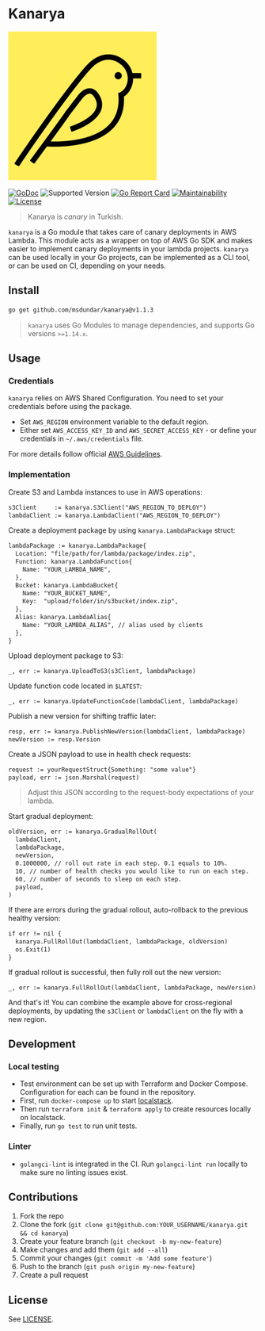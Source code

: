 # Kanarya

<img src="https://github.com/msdundar/kanarya/blob/main/assets/logo.png" alt="kanarya" width="300"/>

[![GoDoc](https://godoc.org/github.com/msdundar/kanarya?status.svg)](https://godoc.org/github.com/msdundar/kanarya)
![Supported Version](https://img.shields.io/badge/go%20version-%3E%3D1.14-turquoise)
[![Go Report Card](https://img.shields.io/badge/go%20report-A+-brightgreen.svg?style=flat)](https://goreportcard.com/report/github.com/msdundar/kanarya)
[![Maintainability](https://api.codeclimate.com/v1/badges/0bffcd4152f20492410c/maintainability)](https://codeclimate.com/github/msdundar/kanarya/maintainability)
[![License](https://img.shields.io/github/license/msdundar/kanarya)](https://github.com/msdundar/kanarya/blob/main/LICENSE)

> Kanarya is _canary_ in Turkish.

`kanarya` is a Go module that takes care of canary deployments in AWS Lambda.
This module acts as a wrapper on top of AWS Go SDK and makes easier to
implement canary deployments in your lambda projects. `kanarya` can be used
locally in your Go projects, can be implemented as a CLI tool, or can be used
on CI, depending on your needs.

## Install

```sh
go get github.com/msdundar/kanarya@v1.1.3
```

> `kanarya` uses Go Modules to manage dependencies, and supports Go versions
> `>=1.14.x`.

## Usage

### Credentials

`kanarya` relies on AWS Shared Configuration. You need to set your credentials
before using the package.

- Set `AWS_REGION` environment variable to the default region.
- Either set `AWS_ACCESS_KEY_ID` and `AWS_SECRET_ACCESS_KEY` - or define your
  credentials in `~/.aws/credentials` file.

For more details follow official [AWS Guidelines](https://aws.github.io/aws-sdk-go-v2/docs/configuring-sdk/).

### Implementation

Create S3 and Lambda instances to use in AWS operations:

```golang
s3Client     := kanarya.S3Client("AWS_REGION_TO_DEPLOY")
lambdaClient := kanarya.LambdaClient("AWS_REGION_TO_DEPLOY")
```

Create a deployment package by using `kanarya.LambdaPackage` struct:

```golang
lambdaPackage := kanarya.LambdaPackage{
  Location: "file/path/for/lambda/package/index.zip",
  Function: kanarya.LambdaFunction{
    Name: "YOUR_LAMBDA_NAME",
  },
  Bucket: kanarya.LambdaBucket{
    Name: "YOUR_BUCKET_NAME",
    Key:  "upload/folder/in/s3bucket/index.zip",
  },
  Alias: kanarya.LambdaAlias{
    Name: "YOUR_LAMBDA_ALIAS", // alias used by clients
  },
}
```

Upload deployment package to S3:

```golang
_, err := kanarya.UploadToS3(s3Client, lambdaPackage)
```

Update function code located in `$LATEST`:

```golang
_, err := kanarya.UpdateFunctionCode(lambdaClient, lambdaPackage)
```

Publish a new version for shifting traffic later:

```golang
resp, err := kanarya.PublishNewVersion(lambdaClient, lambdaPackage)
newVersion := resp.Version
```

Create a JSON payload to use in health check requests:

```golang
request := yourRequestStruct{Something: "some value"}
payload, err := json.Marshal(request)
```

> Adjust this JSON according to the request-body expectations of your lambda.

Start gradual deployment:

```golang
oldVersion, err := kanarya.GradualRollOut(
  lambdaClient,
  lambdaPackage,
  newVersion,
  0.1000000, // roll out rate in each step. 0.1 equals to 10%.
  10, // number of health checks you would like to run on each step.
  60, // number of seconds to sleep on each step.
  payload,
)
```

If there are errors during the gradual rollout, auto-rollback to the previous
healthy version:

```golang
if err != nil {
  kanarya.FullRollOut(lambdaClient, lambdaPackage, oldVersion)
  os.Exit(1)
}
```

If gradual rollout is successful, then fully roll out the new version:

```golang
_, err := kanarya.FullRollOut(lambdaClient, lambdaPackage, newVersion)
```

And that's it! You can combine the example above for cross-regional deployments,
by updating the `s3Client` or `lambdaClient` on the fly with a new region.

## Development

### Local testing

- Test environment can be set up with Terraform and Docker Compose. Configuration
  for each can be found in the repository.
- First, run `docker-compose up` to start [localstack](https://github.com/localstack/localstack).
- Then run `terraform init` & `terraform apply` to create resources locally on
  localstack.
- Finally, run `go test` to run unit tests.

### Linter

- `golangci-lint` is integrated in the CI. Run `golangci-lint run` locally to
  make sure no linting issues exist.

## Contributions

1. Fork the repo
2. Clone the fork (`git clone git@github.com:YOUR_USERNAME/kanarya.git && cd kanarya`)
3. Create your feature branch (`git checkout -b my-new-feature`)
4. Make changes and add them (`git add --all`)
5. Commit your changes (`git commit -m 'Add some feature'`)
6. Push to the branch (`git push origin my-new-feature`)
7. Create a pull request

## License

See [LICENSE](https://github.com/msdundar/kanarya/blob/master/LICENSE).
